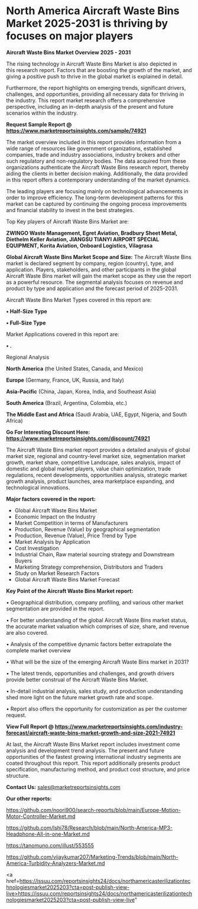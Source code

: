 # North America Aircraft Waste Bins Market 2025-2031 is thriving by focuses on major players

<Strong> Aircraft Waste Bins Market Overview 2025 - 2031</strong>

The rising technology in Aircraft Waste Bins Market is also depicted in this research report. Factors that are boosting the growth of the market, and giving a positive push to thrive in the global market is explained in detail.

Furthermore, the report highlights on emerging trends, significant drivers, challenges, and opportunities, providing all necessary data for thriving in the industry. This report market research offers a comprehensive perspective, including an in-depth analysis of the present and future scenarios within the industry.

<strong>Request Sample Report @ <a href=https://www.marketreportsinsights.com/sample/74921>https://www.marketreportsinsights.com/sample/74921</a></strong>

The market overview included in this report provides information from a wide range of resources like government organizations, established companies, trade and industry associations, industry brokers and other such regulatory and non-regulatory bodies. The data acquired from these organizations authenticate the Aircraft Waste Bins research report, thereby aiding the clients in better decision making. Additionally, the data provided in this report offers a contemporary understanding of the market dynamics.

The leading players are focusing mainly on technological advancements in order to improve efficiency. The long-term development patterns for this market can be captured by continuing the ongoing process improvements and financial stability to invest in the best strategies.

Top Key players of Aircraft Waste Bins Market are:

<strong>ZWINGO Waste Management, Egret Aviation, Bradbury Sheet Metal, Diethelm Keller Aviation, JIANGSU TIANYI AIRPORT SPECIAL EQUIPMENT, Korita Aviation, Onboard Logistics, Vilagrasa</strong>

<strong><b>Global Aircraft Waste Bins Market Scope and Size:</b></strong>
The Aircraft Waste Bins market is declared segment by company, region (country), type, and application. Players, stakeholders, and other participants in the global Aircraft Waste Bins market will gain the market scope as they use the report as a powerful resource. The segmental analysis focuses on revenue and product by type and application and the forecast period of 2025-2031.

Aircraft Waste Bins Market Types covered in this report are:

<strong>• Half-Size Type

• Full-Size Type</strong>

Market Applications covered in this report are:

<strong>• .</strong> 

Regional Analysis

<strong>North America</strong> (the United States, Canada, and Mexico)

<strong>Europe</strong> (Germany, France, UK, Russia, and Italy)

<strong>Asia-Pacific</strong> (China, Japan, Korea, India, and Southeast Asia)

<strong>South America</strong> (Brazil, Argentina, Colombia, etc.)

<strong>The Middle East and Africa</strong> (Saudi Arabia, UAE, Egypt, Nigeria, and South Africa)

<strong>Go For Interesting Discount Here: <a href=https://www.marketreportsinsights.com/discount/74921>https://www.marketreportsinsights.com/discount/74921</a></strong>

The Aircraft Waste Bins market report provides a detailed analysis of global market size, regional and country-level market size, segmentation market growth, market share, competitive Landscape, sales analysis, impact of domestic and global market players, value chain optimization, trade regulations, recent developments, opportunities analysis, strategic market growth analysis, product launches, area marketplace expanding, and technological innovations.

<strong><b>Major factors covered in the report:</b></strong>
<ul>
  <li>Global Aircraft Waste Bins Market </li>
  <li>Economic Impact on the Industry</li>
  <li>Market Competition in terms of Manufacturers</li>
  <li>Production, Revenue (Value) by geographical segmentation</li>
  <li>Production, Revenue (Value), Price Trend by Type</li>
  <li>Market Analysis by Application</li>
  <li>Cost Investigation</li>
  <li>Industrial Chain, Raw material sourcing strategy and Downstream Buyers</li>
  <li>Marketing Strategy comprehension, Distributors and Traders</li>
  <li>Study on Market Research Factors</li>
  <li>Global Aircraft Waste Bins Market Forecast</li>
</ul>

<strong><b>Key Point of the Aircraft Waste Bins Market report:</b></strong>

• Geographical distribution, company profiling, and various other market segmentation are provided in the report.

• For better understanding of the global Aircraft Waste Bins market status, the accurate market valuation which comprises of size, share, and revenue are also covered.

• Analysis of the competitive dynamic factors better extrapolate the complete market overview

• What will be the size of the emerging Aircraft Waste Bins market in 2031?

• The latest trends, opportunities and challenges, and growth drivers provide better construal of the Aircraft Waste Bins Market.

• In-detail industrial analysis, sales study, and production understanding shed more light on the future market growth rate and scope.

• Report also offers the opportunity for customization as per the customer request.

<strong><b>View Full Report @ <a href=https://www.marketreportsinsights.com/industry-forecast/aircraft-waste-bins-market-growth-and-size-2021-74921>https://www.marketreportsinsights.com/industry-forecast/aircraft-waste-bins-market-growth-and-size-2021-74921</a></b></strong>


At last, the Aircraft Waste Bins Market report includes investment come analysis and development trend analysis. The present and future opportunities of the fastest growing international industry segments are coated throughout this report. This report additionally presents product specification, manufacturing method, and product cost structure, and price structure.

<strong>Contact Us:</strong>
sales@marketreportsinsights.com

<strong>Our other reports:</strong>

<a href=https://github.com/noori900/search-reports/blob/main/Europe-Motion-Motor-Controller-Market.md>https://github.com/noori900/search-reports/blob/main/Europe-Motion-Motor-Controller-Market.md</a>

<a href=https://github.com/Ishi78/Research/blob/main/North-America-MP3-Headphone-All-in-one-Market.md>https://github.com/Ishi78/Research/blob/main/North-America-MP3-Headphone-All-in-one-Market.md</a>

<a href=https://tanomuno.com/illust/553555>https://tanomuno.com/illust/553555</a>

<a href=https://github.com/vijaykumar207/Marketing-Trends/blob/main/North-America-Turbidity-Analyzers-Market.md>https://github.com/vijaykumar207/Marketing-Trends/blob/main/North-America-Turbidity-Analyzers-Market.md</a>

<a href=https://issuu.com/reportsinsights24/docs/northamericasterilizationtechnologiesmarket2025203?cta=post-publish-view-live>https://issuu.com/reportsinsights24/docs/northamericasterilizationtechnologiesmarket2025203?cta=post-publish-view-live</a>"
